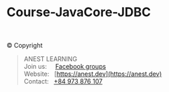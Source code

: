# Course-JavaCore-JDBC

<br />

© Copyright
> ANEST LEARNING  
> Join us: &nbsp;&nbsp;&nbsp; [Facebook groups](https://www.facebook.com/groups/anest.learning/)  
> Website: &nbsp; [https://anest.dev](https://anest.dev)  
> Contact: &nbsp; [+84 973 876 107](https://github.com/AnestAcademy/Course-Java-JDBC)
